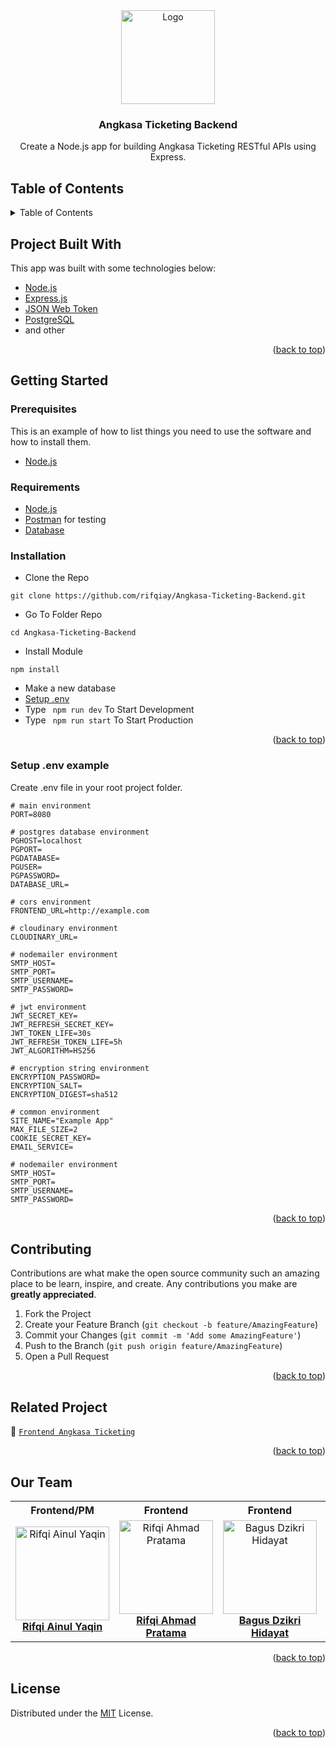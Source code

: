 <div id="top"></div>

<!-- HEADER -->
<div align="center">
  <a href="https://github.com/zeronerocode/ankasa-ticketing-server">
    <img src="https://camo.githubusercontent.com/6a3531baa42980849735e81a94023be676b1a62b5371fd1e3a4561bf9df13d19/68747470733a2f2f692e6962622e636f2f436e59535179382f696c6c757374726174696f6e2e706e67" alt="Logo" width="150px">
  </a>
  
  <h3 align="center">Angkasa Ticketing Backend</h3>

  <p align="center"> 
    Create a Node.js app for building Angkasa Ticketing RESTful APIs using Express.
  </p>
</div>

<!-- TABLE OF CONTENTS -->

## Table of Contents
<details>
  <summary>Table of Contents</summary>
  <ol>
    <li>
      <a href="#project-built-with">Project Built With</a>
    </li>
    <li>
      <a href="#getting-started">Getting Started</a>
      <ul>
        <li><a href="#prerequisites">Prerequisites</a></li>
        <li><a href="#requirements">Requirements</a></li>
        <li><a href="#installation">Installation</a></li>
        <li><a href="#setup-env-example">Setup .env example</a></li>
      </ul>
    </li>
    <li><a href="#contributing">Contributing</a></li>
    <li><a href="#related-project">Related Project</a></li>
    <li><a href="#contributing">Contributing</a></li>
    <li><a href="#our-team">Contact</a></li>
    <li><a href="#license">License</a></li>
  </ol>
</details>

<!-- ABOUT THE PROJECT -->
## Project Built With
This app was built with some technologies below:
- [Node.js](https://nodejs.org/en/)
- [Express.js](https://expressjs.com/)
- [JSON Web Token](https://jwt.io/)
- [PostgreSQL](https://www.postgresql.org/)
- and other
<p align="right">(<a href="#top">back to top</a>)</p>

<!-- GETTING STARTED -->
## Getting Started

### Prerequisites
This is an example of how to list things you need to use the software and how to install them.
* [Node.js](https://nodejs.org/en/download/)

### Requirements
* [Node.js](https://nodejs.org/en/)
* [Postman](https://www.getpostman.com/) for testing
* [Database](https://www.postgresql.org/)

### Installation
- Clone the Repo
```
git clone https://github.com/rifqiay/Angkasa-Ticketing-Backend.git
```
- Go To Folder Repo
```
cd Angkasa-Ticketing-Backend
```
- Install Module
```
npm install
```
- Make a new database
- <a href="#setup-env-example">Setup .env</a>
- Type ` npm run dev` To Start Development
- Type ` npm run start` To Start Production
<p align="right">(<a href="#top">back to top</a>)</p>

### Setup .env example
Create .env file in your root project folder.
```env
# main environment
PORT=8080

# postgres database environment
PGHOST=localhost
PGPORT=
PGDATABASE=
PGUSER=
PGPASSWORD=
DATABASE_URL=

# cors environment
FRONTEND_URL=http://example.com

# cloudinary environment
CLOUDINARY_URL=

# nodemailer environment
SMTP_HOST=
SMTP_PORT=
SMTP_USERNAME=
SMTP_PASSWORD=

# jwt environment
JWT_SECRET_KEY=
JWT_REFRESH_SECRET_KEY=
JWT_TOKEN_LIFE=30s
JWT_REFRESH_TOKEN_LIFE=5h
JWT_ALGORITHM=HS256

# encryption string environment
ENCRYPTION_PASSWORD=
ENCRYPTION_SALT=
ENCRYPTION_DIGEST=sha512

# common environment
SITE_NAME="Example App"
MAX_FILE_SIZE=2
COOKIE_SECRET_KEY=
EMAIL_SERVICE=

# nodemailer environment
SMTP_HOST=
SMTP_PORT=
SMTP_USERNAME=
SMTP_PASSWORD=
```
<p align="right">(<a href="#top">back to top</a>)</p>

<!-- CONTRIBUTING -->
## Contributing
Contributions are what make the open source community such an amazing place to be learn, inspire, and create. Any contributions you make are **greatly appreciated**.
1. Fork the Project
2. Create your Feature Branch (`git checkout -b feature/AmazingFeature`)
3. Commit your Changes (`git commit -m 'Add some AmazingFeature'`)
4. Push to the Branch (`git push origin feature/AmazingFeature`)
5. Open a Pull Request
<p align="right">(<a href="#top">back to top</a>)</p>

## Related Project
:rocket: [`Frontend Angkasa Ticketing`](https://github.com/rifqiay/Angkasa-Ticketing-Frontend)
<p align="right">(<a href="#top">back to top</a>)</p>

## Our Team
<center>
  <table>
    <tr>
      <th>Frontend/PM</th>
      <th>Frontend</th>
      <th>Frontend</th>
      <th>Backend</th>
      <th>Backend</th>
    </tr>
    <tr>
      <td align="center">
        <a href="https://github.com/rifqiay">
          <img width="150" style="background-size: contain;" src="https://user-images.githubusercontent.com/110190301/196643765-76cc4a04-6323-465c-bfb6-5bdb54e72a44.jpg" alt="Rifqi Ainul Yaqin"><br/>
          <b>Rifqi Ainul Yaqin</b>
        </a>
      </td>
      <td align="center">
        <a href="https://github.com/rifqiahmadpratama">
          <img width="150" src="https://user-images.githubusercontent.com/110190301/196643825-5131ef0d-478d-4246-8e63-25276572768c.jpg" alt="Rifqi Ahmad Pratama"><br/>
          <b>Rifqi Ahmad Pratama</b>
        </a>
      </td>
      <td align="center">
        <a href="https://github.com/bagus25dzikri06">
          <img width="150" src="https://user-images.githubusercontent.com/110190301/196643860-9204dde4-b6ff-4fe2-94ec-69069b1abfe7.jpg" alt="Bagus Dzikri Hidayat"><br/>
          <b>Bagus Dzikri Hidayat</b>
        </a>
      </td>
      <td align="center">
        <a href="https://github.com/chlasswg26">
          <img width="150" src="https://user-images.githubusercontent.com/110190301/196643896-142e3693-9170-4aa3-953b-9f37bd435462.jpg" alt="Ichlas Wardy Gustama"><br/>
          <b>Ichlas Wardy Gustama</b>
        </a>
      </td>
      <td align="center">
        <a href="https://github.com/Hnaa17">
          <img width="150" src="https://user-images.githubusercontent.com/110190301/196643920-62360198-7d21-44c2-bbfa-45dddf983f55.jpg" alt="Farhana Achmad "><br/>
          <b>Farhana Achmad </b>
        </a>
      </td>
    </tr>
  </table>
</center>
<p align="right">(<a href="#top">back to top</a>)</p>

## License
Distributed under the [MIT](/LICENSE) License.
<p align="right">(<a href="#top">back to top</a>)</p>